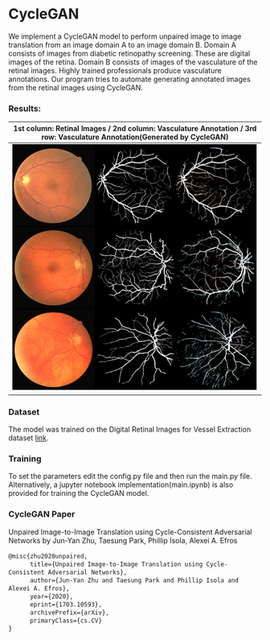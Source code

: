 # CycleGAN

We implement a CycleGAN model to perform unpaired image to image translation from an image domain A to an image domain B. Domain A consists of images from diabetic retinopathy screening. These are digital images of the retina. Domain B consists of images of the vasculature of the retinal images. Highly trained professionals produce vasculature annotations. Our program tries to automate generating annotated images from the retinal images using CycleGAN. 

### Results:
|1st column: Retinal Images / 2nd column: Vasculature Annotation / 3rd row: Vasculature Annotation(Generated by CycleGAN)|
|:---:|
|![](saved_images/A_to_B.png)|



### Dataset
The model was trained on the Digital Retinal Images for Vessel Extraction dataset [link](https://drive.grand-challenge.org/).

### Training
To set the parameters edit the config.py file and then run the main.py file. Alternatively, a jupyter notebook implementation(main.ipynb) is also provided for training the CycleGAN model. 

### CycleGAN Paper
Unpaired Image-to-Image Translation using Cycle-Consistent Adversarial Networks by Jun-Yan Zhu, Taesung Park, Phillip Isola, Alexei A. Efros

```
@misc{zhu2020unpaired,
      title={Unpaired Image-to-Image Translation using Cycle-Consistent Adversarial Networks}, 
      author={Jun-Yan Zhu and Taesung Park and Phillip Isola and Alexei A. Efros},
      year={2020},
      eprint={1703.10593},
      archivePrefix={arXiv},
      primaryClass={cs.CV}
}
```




